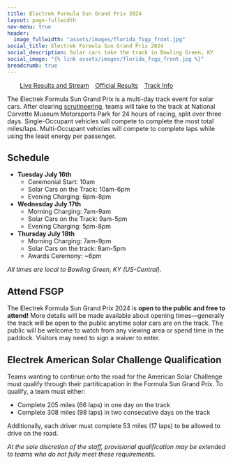 ```yaml
---
title: Electrek Formula Sun Grand Prix 2024
layout: page-fullwidth
nav-menu: true
header:
  image_fullwidth: "assets/images/florida_fsgp_front.jpg"
social_title: Electrek Formula Sun Grand Prix 2024
social_description: Solar cars take the track in Bowling Green, KY
social_image: "{% link assets/images/florida_fsgp_front.jpg %}"
breadcrumb: true
---
```



<ul class="actions">
<a href="./live" class="button special" style="margin:5px">Live Results and Stream</a>
<a href="./results" class="button special" style="margin:5px">Official Results</a>
<a href="./track" class="button special" style="margin:5px">Track Info</a>
</ul>


The Electrek Formula Sun Grand Prix is a multi-day track event for solar cars. After clearing [scrutineering](./scrutineering), teams will take to the track at National Corvette Museum Motorsports Park for 24 hours of racing, split over three days. Single-Occupant vehicles will compete to complete the most total miles/laps. Multi-Occupant vehicles will compete to complete laps while using the least energy per passenger. 

## Schedule

- **Tuesday July 16th**
  - Ceremonial Start: 10am
  - Solar Cars on the Track: 10am-6pm
  - Evening Charging: 6pm-8pm
- **Wednesday July 17th**
  - Morning Charging: 7am-9am
  - Solar Cars on the Track: 9am-5pm
  - Evening Charging: 5pm-8pm
- **Thursday July 18th**
  - Morning Charging: 7am-9pm
  - Solar Cars on the track: 9am-5pm
  - Awards Ceremony: ~6pm

_All times are local to Bowling Green, KY (US-Central)._  

## Attend FSGP

The Electrek Formula Sun Grand Prix 2024 is **open to the public and free to attend!** More details will be made available about opening times—generally the track will be open to the public anytime solar cars are on the track. The public will be welcome to watch from any viewing area or spend time in the paddock. Visitors may need to sign a waiver to enter. 

## Electrek American Solar Challenge Qualification

Teams wanting to continue onto the road for the American Solar Challenge must qualify through their partiticapation in the Formula Sun Grand Prix. To qualify, a team must either: 
- Complete 205 miles (66 laps) in one day on the track
- Complete 308 miles (98 laps) in two consecutive days on the track

Additionally, each driver must complete 53 miles (17 laps) to be allowed to drive on the road. 

_At the sole discretion of the staff, provisional qualification may be extended to teams who do not fully meet these requirements._